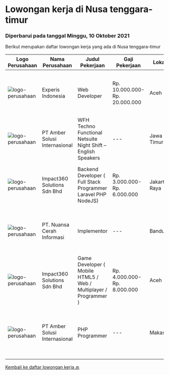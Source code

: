 
  # Lowongan kerja di Nusa tenggara-timur

  ### Diperbarui pada tanggal Minggu, 10 Oktober 2021

  Berikut merupakan daftar lowongan kerja yang ada di Nusa tenggara-timur

  |Logo Perusahaan | Nama Perusahaan | Judul Pekerjaan | Gaji Pekerjaan | Lokasi | Deskripsi | Tanggal diunggah | Pranala |
  | -------------- | --------------- | --------------- | --------- | --------- | -------------- | ------- | ----------- |
  |![logo-perusahaan](https://image-service-cdn.seek.com.au/314ed38ba58cf54b5555f434a5bf338661292eb7/ee4dce1061f3f616224767ad58cb2fc751b8d2dc)|Experis Indonesia|Web Developer|Rp. 10.000.000-Rp. 20.000.000|Aceh|On behalf of our client, we are looking for a Web Developer with these following details: Responsibilities: Website and software application...|Rabu, 06 Oktober 2021|https://www.jobstreet.co.id/id/job/web-developer-3649693?token=0~235f43f2-459b-42b5-b467-f69dbe5272da&sectionRank=1&jobId=jobstreet-id-job-3649693|
|![logo-perusahaan](https://us.123rf.com/450wm/pavelstasevich/pavelstasevich1811/pavelstasevich181101027/112815900-stock-vector-no-image-available-icon-flat-vector.jpg?ver=6)|PT Amber Solusi Internasional|WFH Techno Functional Netsuite Night Shift – English Speakers|---|Jawa Timur|WFH IT Support Night Shift – English SpeakersDuties and Responsibilities:  Supporting the business in IT area (application and data) Update pricing...|Rabu, 29 September 2021|https://www.jobstreet.co.id/id/job/wfh-techno-functional-netsuite-night-shift-english-speakers-3643356?token=0~235f43f2-459b-42b5-b467-f69dbe5272da&sectionRank=2&jobId=jobstreet-id-job-3643356|
|![logo-perusahaan](https://image-service-cdn.seek.com.au/06b729438205195a03d4bcec08ce1ddd5d9c1576/ee4dce1061f3f616224767ad58cb2fc751b8d2dc)|Impact360 Solutions Sdn Bhd|Backend Developer ( Full Stack Programmer Laravel PHP NodeJS)|Rp. 3.000.000-Rp. 6.000.000|Jakarta Raya|We are a game company hiring backend and full stack programmers from all parts of Indonesia (remote work). If you have real experience buildinga)...|Rabu, 29 September 2021|https://www.jobstreet.co.id/id/job/backend-developer-full-stack-programmer-laravel-php-nodejs-4661320/origin/my?token=0~235f43f2-459b-42b5-b467-f69dbe5272da&sectionRank=3&jobId=jobstreet-my-job-4661320|
|![logo-perusahaan](https://image-service-cdn.seek.com.au/ccc9351bdb2230a6a680c29475ae1d118c709938/ee4dce1061f3f616224767ad58cb2fc751b8d2dc)|PT. Nuansa Cerah Informasi|Implementor|---|Bandung|Pendidikan D3 / S1 Sistem Informasi/ Manajemen Informatika/ Teknik Komputer/ Teknik Informatika / Komputer Akuntansi/Akuntansi Komunikatif, dapat...|Kamis, 23 September 2021|https://www.jobstreet.co.id/id/job/implementor-3636651?token=0~235f43f2-459b-42b5-b467-f69dbe5272da&sectionRank=4&jobId=jobstreet-id-job-3636651|
|![logo-perusahaan](https://image-service-cdn.seek.com.au/06b729438205195a03d4bcec08ce1ddd5d9c1576/ee4dce1061f3f616224767ad58cb2fc751b8d2dc)|Impact360 Solutions Sdn Bhd|Game Developer ( Mobile HTML5 / Web / Multiplayer / Programmer )|Rp. 4.000.000-Rp. 8.000.000|Aceh|We are hiring remote HTML5 game developers from all parts of Indonesia. If you have real experience building HTML5 games or applications, you're...|Jumat, 24 September 2021|https://www.jobstreet.co.id/id/job/game-developer-mobile-html5-web-multiplayer-programmer-4672691/origin/my?token=0~235f43f2-459b-42b5-b467-f69dbe5272da&sectionRank=5&jobId=jobstreet-my-job-4672691|
|![logo-perusahaan](https://us.123rf.com/450wm/pavelstasevich/pavelstasevich1811/pavelstasevich181101027/112815900-stock-vector-no-image-available-icon-flat-vector.jpg?ver=6)|PT Amber Solusi Internasional|PHP Programmer|---|Makassar|PHP ProgrammerRequirements: At least 5 years of solid hands-on experience in web development Required skills: MYSQL, CSS, HTML, Javascript, PHP...|Kamis, 23 September 2021|https://www.jobstreet.co.id/id/job/php-programmer-3637594?token=0~235f43f2-459b-42b5-b467-f69dbe5272da&sectionRank=6&jobId=jobstreet-id-job-3637594|


  [Kembali ke daftar lowongan kerja 🔙](../README.md#daftar-lowongan-kerja)
  